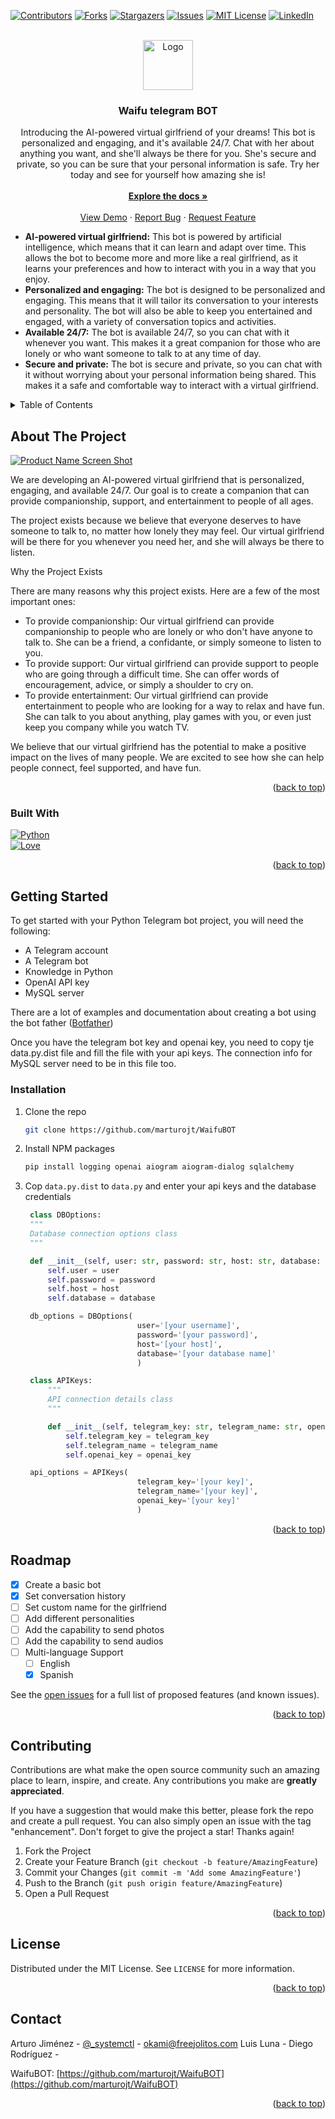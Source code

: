 <a name="readme-top"></a>

<!-- PROJECT SHIELDS -->
[![Contributors][contributors-shield]][contributors-url]
[![Forks][forks-shield]][forks-url]
[![Stargazers][stars-shield]][stars-url]
[![Issues][issues-shield]][issues-url]
[![MIT License][license-shield]][license-url]
[![LinkedIn][linkedin-shield]][linkedin-url]

<!-- PROJECT LOGO -->
<br />
<div align="center">
  <a href="https://github.com/marturojt/WaifuBOT">
    <img src="images/logo.png" alt="Logo" width="80" height="80">
  </a>

  <h3 align="center">Waifu telegram BOT</h3>

  <p align="center">
    Introducing the AI-powered virtual girlfriend of your dreams! This bot is personalized and engaging, and it's available 24/7. Chat with her about anything you want, and she'll always be there for you. She's secure and private, so you can be sure that your personal information is safe. Try her today and see for yourself how amazing she is!
    <br />
    <br />
    <a href="https://github.com/marturojt/WaifuBOT"><strong>Explore the docs »</strong></a>
    <br />
    <br />
    <a href="https://github.com/marturojt/WaifuBOT">View Demo</a>
    ·
    <a href="https://github.com/marturojt/WaifuBOT/issues">Report Bug</a>
    ·
    <a href="https://github.com/marturojt/WaifuBOT/issues">Request Feature</a>
  </p>
</div>

<div>
    <ul>
        <li><strong>AI-powered virtual girlfriend:</strong> This bot is powered by artificial intelligence, which means that it can learn and adapt over time. This allows the bot to become more and more like a real girlfriend, as it learns your preferences and how to interact with you in a way that you enjoy.</li>
        <li><strong>Personalized and engaging:</strong> The bot is designed to be personalized and engaging. This means that it will tailor its conversation to your interests and personality. The bot will also be able to keep you entertained and engaged, with a variety of conversation topics and activities.</li>
        <li><strong>Available 24/7:</strong> The bot is available 24/7, so you can chat with it whenever you want. This makes it a great companion for those who are lonely or who want someone to talk to at any time of day.</li>
        <li><strong>Secure and private:</strong> The bot is secure and private, so you can chat with it without worrying about your personal information being shared. This makes it a safe and comfortable way to interact with a virtual girlfriend.</li>
    </ul>
</div>



<!-- TABLE OF CONTENTS -->
<details>
  <summary>Table of Contents</summary>
  <ol>
    <li>
      <a href="#about-the-project">About The Project</a>
      <ul>
        <li><a href="#built-with">Built With</a></li>
      </ul>
    </li>
    <li><a href="#getting-started">Getting Started</a></li>
    <li><a href="#roadmap">Roadmap</a></li>
    <li><a href="#contributing">Contributing</a></li>
    <li><a href="#license">License</a></li>
    <li><a href="#contact">Contact</a></li>
  </ol>
</details>



<!-- ABOUT THE PROJECT -->
## About The Project

[![Product Name Screen Shot][product-screenshot]](https://example.com)

We are developing an AI-powered virtual girlfriend that is personalized, engaging, and available 24/7. Our goal is to create a companion that can provide companionship, support, and entertainment to people of all ages.

The project exists because we believe that everyone deserves to have someone to talk to, no matter how lonely they may feel. Our virtual girlfriend will be there for you whenever you need her, and she will always be there to listen.

Why the Project Exists

There are many reasons why this project exists. Here are a few of the most important ones:

- To provide companionship: Our virtual girlfriend can provide companionship to people who are lonely or who don't have anyone to talk to. She can be a friend, a confidante, or simply someone to listen to you.
- To provide support: Our virtual girlfriend can provide support to people who are going through a difficult time. She can offer words of encouragement, advice, or simply a shoulder to cry on.
- To provide entertainment: Our virtual girlfriend can provide entertainment to people who are looking for a way to relax and have fun. She can talk to you about anything, play games with you, or even just keep you company while you watch TV.

We believe that our virtual girlfriend has the potential to make a positive impact on the lives of many people. We are excited to see how she can help people connect, feel supported, and have fun.


<p align="right">(<a href="#readme-top">back to top</a>)</p>



### Built With

[![Python][Python.org]][Python-url]  
[![Love][LoveBadge]][Python-url]

<!-- * [![React][React.js]][React-url]
* [![Vue][Vue.js]][Vue-url]
* [![Angular][Angular.io]][Angular-url]
* [![Svelte][Svelte.dev]][Svelte-url]
* [![Laravel][Laravel.com]][Laravel-url]
* [![Bootstrap][Bootstrap.com]][Bootstrap-url]
* [![JQuery][JQuery.com]][JQuery-url] -->

<p align="right">(<a href="#readme-top">back to top</a>)</p>



<!-- GETTING STARTED -->
## Getting Started

To get started with your Python Telegram bot project, you will need the following:

- A Telegram account
- A Telegram bot
- Knowledge in Python
- OpenAI API key
- MySQL server

There are a lot of examples and documentation about creating a bot using the bot father ([Botfather](https://t.me/botfather))

Once you have the telegram bot key and openai key, you need to copy tje data.py.dist file and fill the file with your api keys. The connection info for MySQL server need to be in this file too.

### Installation

1. Clone the repo
   ```sh
   git clone https://github.com/marturojt/WaifuBOT
   ```
2. Install NPM packages
   ```sh
   pip install logging openai aiogram aiogram-dialog sqlalchemy
   ```
3. Cop `data.py.dist` to `data.py` and enter your api keys and the database credentials
   ```python
    class DBOptions:
    """
    Database connection options class
    """

    def __init__(self, user: str, password: str, host: str, database: str):
        self.user = user
        self.password = password
        self.host = host
        self.database = database

    db_options = DBOptions(
                            user='[your username]', 
                            password='[your password]', 
                            host='[your host]', 
                            database='[your database name]'
                            )

    class APIKeys:
        """
        API connection details class
        """

        def __init__(self, telegram_key: str, telegram_name: str, openai_key: str):
            self.telegram_key = telegram_key
            self.telegram_name = telegram_name
            self.openai_key = openai_key

    api_options = APIKeys(
                            telegram_key='[your key]',
                            telegram_name='[your key]', 
                            openai_key='[your key]'
                            )
   ```

<p align="right">(<a href="#readme-top">back to top</a>)</p>


<!-- ROADMAP -->
## Roadmap

- [x] Create a basic bot
- [x] Set conversation history
- [ ] Set custom name for the girlfriend
- [ ] Add different personalities
- [ ] Add the capability to send photos
- [ ] Add the capability to send audios
- [ ] Multi-language Support
    - [ ] English
    - [x] Spanish

See the [open issues](https://github.com/marturojt/WaifuBOT/issues) for a full list of proposed features (and known issues).

<p align="right">(<a href="#readme-top">back to top</a>)</p>



<!-- CONTRIBUTING -->
## Contributing

Contributions are what make the open source community such an amazing place to learn, inspire, and create. Any contributions you make are **greatly appreciated**.

If you have a suggestion that would make this better, please fork the repo and create a pull request. You can also simply open an issue with the tag "enhancement".
Don't forget to give the project a star! Thanks again!

1. Fork the Project
2. Create your Feature Branch (`git checkout -b feature/AmazingFeature`)
3. Commit your Changes (`git commit -m 'Add some AmazingFeature'`)
4. Push to the Branch (`git push origin feature/AmazingFeature`)
5. Open a Pull Request

<p align="right">(<a href="#readme-top">back to top</a>)</p>



<!-- LICENSE -->
## License

Distributed under the MIT License. See `LICENSE` for more information.

<p align="right">(<a href="#readme-top">back to top</a>)</p>



<!-- CONTACT -->
## Contact

Arturo Jiménez - [@_systemctl](https://twitter.com/_systemctl) - okami@freejolitos.com
Luis Luna - []()
Diego Rodríguez - []()

WaifuBOT: [https://github.com/marturojt/WaifuBOT](https://github.com/marturojt/WaifuBOT)

<p align="right">(<a href="#readme-top">back to top</a>)</p>





<!-- MARKDOWN LINKS & IMAGES -->
<!-- https://www.markdownguide.org/basic-syntax/#reference-style-links -->
[contributors-shield]: https://img.shields.io/github/contributors/marturojt/WaifuBOT?style=for-the-badge
[contributors-url]: https://github.com/marturojt/WaifuBOT/graphs/contributors
[forks-shield]: https://img.shields.io/github/forks/marturojt/WaifuBOT?style=for-the-badge
[forks-url]: https://github.com/marturojt/WaifuBOT/network/members
[stars-shield]: https://img.shields.io/github/stars/marturojt/WaifuBOT?style=for-the-badge
[stars-url]: https://github.com/marturojt/WaifuBOT/stargazers
[issues-shield]: https://img.shields.io/github/issues/marturojt/WaifuBOT?style=for-the-badge
[issues-url]: https://github.com/marturojt/WaifuBOT/issues
[license-shield]: https://img.shields.io/github/license/marturojt/WaifuBOT?style=for-the-badge
[license-url]: https://github.com/marturojt/WaifuBOT/blob/dev/LICENSE
[linkedin-shield]: https://img.shields.io/badge/-LinkedIn-black.svg?style=for-the-badge&logo=linkedin&colorB=555
[linkedin-url]: https://www.linkedin.com/in/marturojt
[product-screenshot]: images/screenshot.png
[Next.js]: https://img.shields.io/badge/next.js-000000?style=for-the-badge&logo=nextdotjs&logoColor=white
[Next-url]: https://nextjs.org/
[React.js]: https://img.shields.io/badge/React-20232A?style=for-the-badge&logo=react&logoColor=61DAFB
[React-url]: https://reactjs.org/
[Vue.js]: https://img.shields.io/badge/Vue.js-35495E?style=for-the-badge&logo=vuedotjs&logoColor=4FC08D
[Vue-url]: https://vuejs.org/
[Angular.io]: https://img.shields.io/badge/Angular-DD0031?style=for-the-badge&logo=angular&logoColor=white
[Angular-url]: https://angular.io/
[Svelte.dev]: https://img.shields.io/badge/Svelte-4A4A55?style=for-the-badge&logo=svelte&logoColor=FF3E00
[Svelte-url]: https://svelte.dev/
[Laravel.com]: https://img.shields.io/badge/Laravel-FF2D20?style=for-the-badge&logo=laravel&logoColor=white
[Laravel-url]: https://laravel.com
[Bootstrap.com]: https://img.shields.io/badge/Bootstrap-563D7C?style=for-the-badge&logo=bootstrap&logoColor=white
[Bootstrap-url]: https://getbootstrap.com
[JQuery.com]: https://img.shields.io/badge/jQuery-0769AD?style=for-the-badge&logo=jquery&logoColor=white
[JQuery-url]: https://jquery.com
[Python.org]: https://img.shields.io/badge/Python-3776AB?style=for-the-badge&logo=python&logoColor=white
[Python-url]: https://python.org/
[LoveBadge]: https://img.shields.io/static/v1?label=❤️&message=Love&style=for-the-badge&color=red
[Love-url]: https://freejolitos.com
